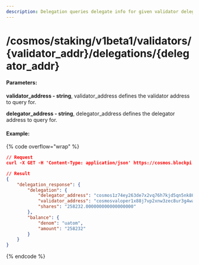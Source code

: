 ```yaml
---
description: Delegation queries delegate info for given validator delegator pair.
---
```


# /cosmos/staking/v1beta1/validators/{validator\_addr}/delegations/{delegator\_addr}

#### **Parameters:**

**validator\_address - string**, validator\_address defines the validator address to query for.

**delegator\_address - string**, delegator\_address defines the delegator address to query for.

#### Example:

{% code overflow="wrap" %}
```json
// Request
curl -X GET -H 'Content-Type: application/json' https://cosmos.blockpi.network/lcd/v1/<your-api-key>/cosmos/staking/v1beta1/validators/cosmosvaloper1x88j7vp2xnw3zec8ur3g4waxycyz7m0mahdv3p/delegations/cosmos1z74ey263de7x2vq76h7kjd5qn5nk80tyca20zg

// Result
{
    "delegation_response": {
        "delegation": {
            "delegator_address": "cosmos1z74ey263de7x2vq76h7kjd5qn5nk80tyca20zg",
            "validator_address": "cosmosvaloper1x88j7vp2xnw3zec8ur3g4waxycyz7m0mahdv3p",
            "shares": "258232.000000000000000000"
        },
        "balance": {
            "denom": "uatom",
            "amount": "258232"
        }
    }
}
```
{% endcode %}
